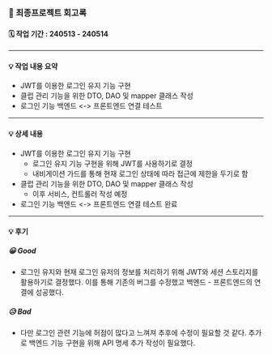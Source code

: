 ### 📑 최종프로젝트 회고록

#### 🗓 작업 기간 : 240513 - 240514

---

#### 💡 작업 내용 요약
- JWT를 이용한 로그인 유지 기능 구현
- 클럽 관리 기능을 위한 DTO, DAO 및 mapper 클래스 작성
- 로그인 기능 백엔드 <-> 프론트엔드 연결 테스트

---

#### 💡 상세 내용
- JWT를 이용한 로그인 유지 기능 구현
  - 로그인 유지 기능 구현을 위해 JWT를 사용하기로 결정
  - 내비게이션 가드를 통해 현재 로그인 상태에 따라 접근에 제한을 두기로 함
- 클럽 관리 기능을 위한 DTO, DAO 및 mapper 클래스 작성
  - 이후 서비스, 컨트롤러 작성 예정
- 로그인 기능 백엔드 <-> 프론트엔드 연결 테스트 완료

---

#### 💡 후기
##### 😀 Good
- 로그인 유지와 현재 로그인 유저의 정보를 처리하기 위해 JWT와 세션 스토리지를 활용하기로 결정했다. 이를 통해 기존의 버그를 수정했고 백엔드 - 프론트엔드의 연결에 성공했다.
##### 😥 Bad
- 다만 로그인 관련 기능에 허점이 많다고 느껴져 추후에 수정이 필요할 것 같다. 추가로 백엔드 기능 구현을 위해 API 명세 추가 작성이 필요했다.